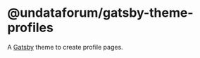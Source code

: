 # @undataforum/gatsby-theme-profiles

A [Gatsby](https://www.gatsbyjs.org/) theme to create profile pages.
